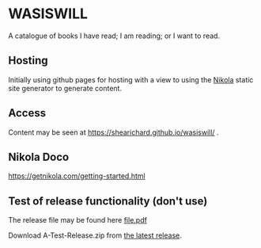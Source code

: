 # WASISWILL
A catalogue of books I have read; I am reading; or I want to read.

## Hosting 
Initially using github pages for hosting with a view to using the [Nikola](https://getnikola.com/) static site generator to generate content.

## Access
Content may be seen at https://shearichard.github.io/wasiswill/ .

## Nikola Doco
https://getnikola.com/getting-started.html

## Test of release functionality (don't use)
The release file may be found here [file.pdf](../../releases/download/v0.1.0/A-Test-Release.zip)

Download A-Test-Release.zip from [the latest release](releases/latest).

